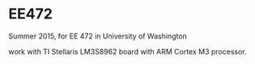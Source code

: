 # EE472
Summer 2015, for EE 472 in University of Washington

work with TI Stellaris LM3S8962 board with ARM Cortex M3 processor.
